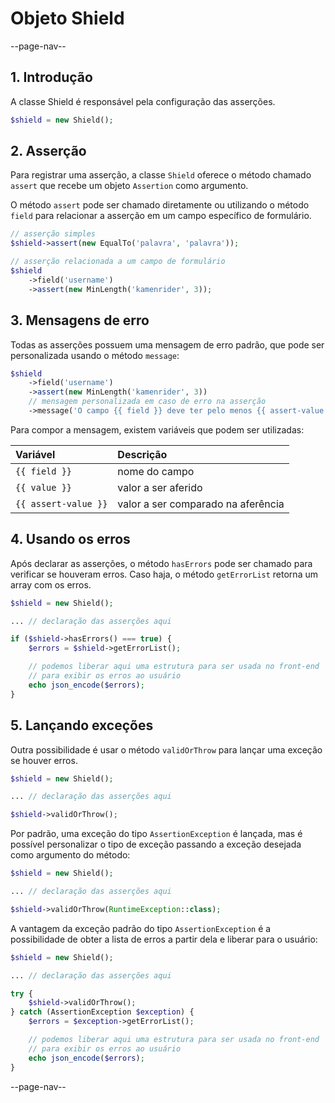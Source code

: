 # Objeto Shield

--page-nav--

## 1. Introdução

A classe Shield é responsável pela configuração das asserções.

```php
$shield = new Shield();
```

## 2. Asserção

Para registrar uma asserção, a classe `Shield` oferece o método chamado `assert`
que recebe um objeto `Assertion` como argumento.

O método `assert` pode ser chamado diretamente ou utilizando o método `field`
para relacionar a asserção em um campo específico de formulário.

```php
// asserção simples
$shield->assert(new EqualTo('palavra', 'palavra'));
```

```php
// asserção relacionada a um campo de formulário
$shield
    ->field('username')
    ->assert(new MinLength('kamenrider', 3));
```

## 3. Mensagens de erro

Todas as asserções possuem uma mensagem de erro padrão, que pode ser personalizada
usando o método `message`:

```php
$shield
    ->field('username')
    ->assert(new MinLength('kamenrider', 3))
    // mensagem personalizada em caso de erro na asserção
    ->message('O campo {{ field }} deve ter pelo menos {{ assert-value }} caracteres');
```

Para compor a mensagem, existem variáveis que podem ser utilizadas:

| Variável             | Descrição                          |
| :--                  | :--                                |
| `{{ field }}`        | nome do campo                      |
| `{{ value }}`        | valor a ser aferido                |
| `{{ assert-value }}` | valor a ser comparado na aferência |

## 4. Usando os erros

Após declarar as asserções, o método `hasErrors` pode ser chamado para verificar
se houveram erros. Caso haja, o método `getErrorList` retorna um array com os erros.

```php
$shield = new Shield();

... // declaração das asserções aqui

if ($shield->hasErrors() === true) {
    $errors = $shield->getErrorList();

    // podemos liberar aqui uma estrutura para ser usada no front-end
    // para exibir os erros ao usuário
    echo json_encode($errors);
}
```

## 5. Lançando exceções

Outra possibilidade é usar o método `validOrThrow` para lançar uma exceção se
houver erros.

```php
$shield = new Shield();

... // declaração das asserções aqui

$shield->validOrThrow();
```

Por padrão, uma exceção do tipo `AssertionException` é lançada, mas é possível
personalizar o tipo de exceção passando a exceção desejada como argumento do método:

```php
$shield = new Shield();

... // declaração das asserções aqui

$shield->validOrThrow(RuntimeException::class);
```

A vantagem da exceção padrão do tipo `AssertionException` é a possibilidade de
obter a lista de erros a partir dela e liberar para o usuário:

```php
$shield = new Shield();

... // declaração das asserções aqui

try {
    $shield->validOrThrow();
} catch (AssertionException $exception) {
    $errors = $exception->getErrorList();

    // podemos liberar aqui uma estrutura para ser usada no front-end
    // para exibir os erros ao usuário
    echo json_encode($errors);
}
```

--page-nav--
